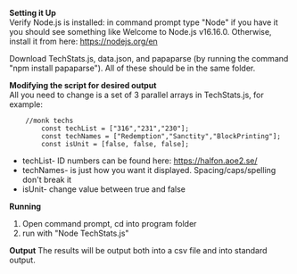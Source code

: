 **Setting it Up**  
Verify Node.js is installed: in command prompt type "Node" if you have it you should see something like Welcome to Node.js v16.16.0. Otherwise, install it from here: https://nodejs.org/en

Download TechStats.js, data.json, and papaparse (by running the command "npm install papaparse"). All of these should be in the same folder.

**Modifying the script for desired output**  
All you need to change is a set of 3 parallel arrays in TechStats.js, for example:

        //monk techs
        	const techList = ["316","231","230"];
        	const techNames = ["Redemption","Sanctity","BlockPrinting"];
        	const isUnit = [false, false, false];
         
* techList- ID numbers can be found here: https://halfon.aoe2.se/
* techNames- is just how you want it displayed. Spacing/caps/spelling don't break it
* isUnit- change value between true and false

**Running**  
1. Open command prompt, cd into program folder
2. run with "Node TechStats.js"

**Output**
The results will be output both into a csv file and into standard output.
